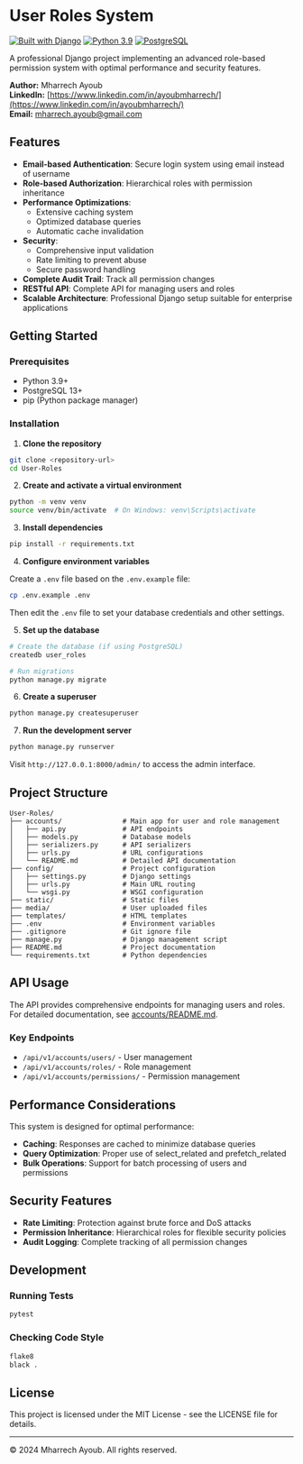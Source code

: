 # User Roles System

[![Built with Django](https://img.shields.io/badge/Built%20with-Django-green.svg)](https://www.djangoproject.com/)
[![Python 3.9](https://img.shields.io/badge/Python-3.9-blue.svg)](https://www.python.org/downloads/release/python-390/)
[![PostgreSQL](https://img.shields.io/badge/Database-PostgreSQL-blue.svg)](https://www.postgresql.org/)

A professional Django project implementing an advanced role-based permission system with optimal performance and security features.

**Author:** Mharrech Ayoub  
**LinkedIn:** [https://www.linkedin.com/in/ayoubmharrech/](https://www.linkedin.com/in/ayoubmharrech/)  
**Email:** mharrech.ayoub@gmail.com

## Features

- **Email-based Authentication**: Secure login system using email instead of username
- **Role-based Authorization**: Hierarchical roles with permission inheritance
- **Performance Optimizations**: 
  - Extensive caching system
  - Optimized database queries
  - Automatic cache invalidation
- **Security**: 
  - Comprehensive input validation
  - Rate limiting to prevent abuse
  - Secure password handling
- **Complete Audit Trail**: Track all permission changes
- **RESTful API**: Complete API for managing users and roles
- **Scalable Architecture**: Professional Django setup suitable for enterprise applications

## Getting Started

### Prerequisites

- Python 3.9+
- PostgreSQL 13+
- pip (Python package manager)

### Installation

1. **Clone the repository**

```bash
git clone <repository-url>
cd User-Roles
```

2. **Create and activate a virtual environment**

```bash
python -m venv venv
source venv/bin/activate  # On Windows: venv\Scripts\activate
```

3. **Install dependencies**

```bash
pip install -r requirements.txt
```

4. **Configure environment variables**

Create a `.env` file based on the `.env.example` file:

```bash
cp .env.example .env
```

Then edit the `.env` file to set your database credentials and other settings.

5. **Set up the database**

```bash
# Create the database (if using PostgreSQL)
createdb user_roles

# Run migrations
python manage.py migrate
```

6. **Create a superuser**

```bash
python manage.py createsuperuser
```

7. **Run the development server**

```bash
python manage.py runserver
```

Visit `http://127.0.0.1:8000/admin/` to access the admin interface.

## Project Structure

```
User-Roles/
├── accounts/               # Main app for user and role management
│   ├── api.py              # API endpoints
│   ├── models.py           # Database models
│   ├── serializers.py      # API serializers
│   ├── urls.py             # URL configurations
│   └── README.md           # Detailed API documentation
├── config/                 # Project configuration
│   ├── settings.py         # Django settings
│   ├── urls.py             # Main URL routing
│   └── wsgi.py             # WSGI configuration
├── static/                 # Static files
├── media/                  # User uploaded files
├── templates/              # HTML templates
├── .env                    # Environment variables
├── .gitignore              # Git ignore file
├── manage.py               # Django management script
├── README.md               # Project documentation
└── requirements.txt        # Python dependencies
```

## API Usage

The API provides comprehensive endpoints for managing users and roles. For detailed documentation, see [accounts/README.md](accounts/README.md).

### Key Endpoints

- `/api/v1/accounts/users/` - User management
- `/api/v1/accounts/roles/` - Role management
- `/api/v1/accounts/permissions/` - Permission management

## Performance Considerations

This system is designed for optimal performance:

- **Caching**: Responses are cached to minimize database queries
- **Query Optimization**: Proper use of select_related and prefetch_related
- **Bulk Operations**: Support for batch processing of users and permissions

## Security Features

- **Rate Limiting**: Protection against brute force and DoS attacks
- **Permission Inheritance**: Hierarchical roles for flexible security policies
- **Audit Logging**: Complete tracking of all permission changes

## Development

### Running Tests

```bash
pytest
```

### Checking Code Style

```bash
flake8
black .
```

## License

This project is licensed under the MIT License - see the LICENSE file for details.

---

© 2024 Mharrech Ayoub. All rights reserved. 